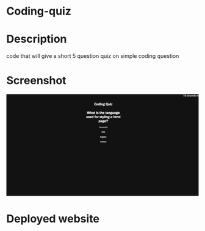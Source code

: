 # Coding-quiz

# Description
code that will give a short 5 question quiz on simple coding question

# Screenshot
![Website image](image.png)

# Deployed website